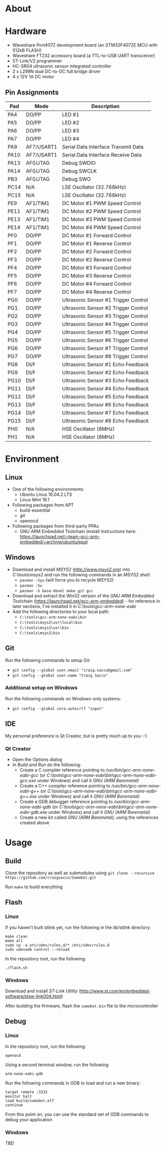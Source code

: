 # About

# Hardware

* Waveshare Port407Z development board (an STM32F407ZE MCU with 512kB FLASH)
* Waveshare FT232 accessory board (a TTL-to-USB UART transceiver)
* ST-Link/V2 programmer
* HC-SR04 ultrasonic sensor integrated controller
* 2 x L298N dual DC-to-DC full bridge driver
* 4 x 12V 1A DC motor

## Pin Assignments

| Pad | Mode | Description |
| --- | --- | --- |
| PA4 | DO/PP | LED #1 |
| PA5 | DO/PP | LED #2 |
| PA6 | DO/PP | LED #3 |
| PA7 | DO/PP | LED #4 |
| PA9 | AF7/USART1 | Serial Data Interface Transmit Data |
| PA10 | AF7/USART1 | Serial Data Interface Receive Data |
| PA13 | AF0/JTAG | Debug SWDIO |
| PA14 | AF0/JTAG | Debug SWCLK |
| PB3 | AF0/JTAG | Debug SWO |
| PC14 | N/A | LSE Oscillator (32.768kHz) |
| PC15 | N/A | LSE Oscillator (32.768kHz) |
| PE9 | AF1/TIM1 | DC Motor #1 PWM Speed Control |
| PE11 | AF1/TIM1 | DC Motor #2 PWM Speed Control |
| PE13 | AF1/TIM1 | DC Motor #3 PWM Speed Control |
| PE14 | AF1/TIM1 | DC Motor #4 PWM Speed Control |
| PF0 | DO/PP | DC Motor #1 Forward Control |
| PF1 | DO/PP | DC Motor #1 Reverse Control |
| PF2 | DO/PP | DC Motor #2 Forward Control |
| PF3 | DO/PP | DC Motor #2 Reverse Control |
| PF4 | DO/PP | DC Motor #3 Forward Control |
| PF5 | DO/PP | DC Motor #3 Reverse Control |
| PF6 | DO/PP | DC Motor #4 Forward Control |
| PF7 | DO/PP | DC Motor #4 Reverse Control |
| PG0 | DO/PP | Ultrasonic Sensor #1 Trigger Control |
| PG1 | DO/PP | Ultrasonic Sensor #2 Trigger Control |
| PG2 | DO/PP | Ultrasonic Sensor #3 Trigger Control |
| PG3 | DO/PP | Ultrasonic Sensor #4 Trigger Control |
| PG4 | DO/PP | Ultrasonic Sensor #5 Trigger Control |
| PG5 | DO/PP | Ultrasonic Sensor #6 Trigger Control |
| PG6 | DO/PP | Ultrasonic Sensor #7 Trigger Control |
| PG7 | DO/PP | Ultrasonic Sensor #8 Trigger Control |
| PG8 | DI/F | Ultrasonic Sensor #1 Echo Feedback |
| PG9 | DI/F | Ultrasonic Sensor #2 Echo Feedback |
| PG10 | DI/F | Ultrasonic Sensor #3 Echo Feedback |
| PG11 | DI/F | Ultrasonic Sensor #4 Echo Feedback |
| PG12 | DI/F | Ultrasonic Sensor #5 Echo Feedback |
| PG13 | DI/F | Ultrasonic Sensor #6 Echo Feedback |
| PG14 | DI/F | Ultrasonic Sensor #7 Echo Feedback |
| PG15 | DI/F | Ultrasonic Sensor #8 Echo Feedback |
| PH0 | N/A | HSE Oscillator (8MHz) |
| PH1 | N/A | HSE Oscillator (8MHz) |

# Environment

## Linux

* One of the following environments:
  * Ubuntu Linux 16.04.2 LTS
  * Linux Mint 18.1
* Following packages from APT
  * build-essential
  * git
  * openocd
* Following packages from third-party PPAs
  * GNU ARM Embedded Toolchain (install instructions here: https://launchpad.net/~team-gcc-arm-embedded/+archive/ubuntu/ppa)

## Windows

* Download and install *MSYS2* (http://www.msys2.org) into *C:\tools\msys2* and run the following commands in an MSYS2 shell:
  * `pacman -Syu` (will force you to recycle MSYS2)
  * `pacman -Su`
  * `pacman -S base-devel make git gcc`
* Download and extract the Win32 version of the *GNU ARM Embedded Toolchain* (https://launchpad.net/gcc-arm-embedded) - for reference in later sections, I've installed it in *C:\tools\gcc-arm-none-eabi*
* Add the following directories to your local path:
  * `C:\tools\gcc-arm-none-eabi\bin`
  * `C:\tools\msys2\usr\local\bin`
  * `C:\tools\msys2\usr\bin`
  * `C:\tools\msys2\bin`

## Git

Run the following commands to setup Git:
* `git config --global user.email "craig.sacco@gmail.com"`
* `git config --global user.name "Craig Sacco"`

### Additional setup on Windows

Run the following commands on Windows-only systems:
* `git config --global core.autocrlf "input"`

## IDE

My personal preference is Qt Creator, but is pretty much up to you :-)

### Qt Creator

* Open the Options dialog
* In *Build and Run* do the following:
  * Create a C compiler reference pointing to */usr/bin/gcc-arm-none-eabi-gcc* (or *C:\tools\gcc-arm-none-eabi\bin\gcc-arm-none-eabi-gcc.exe* under Windows) and call it *GNU (ARM Baremetal)*
  * Create a C++ compiler reference pointing to */usr/bin/gcc-arm-none-eabi-g++* (or *C:\tools\gcc-arm-none-eabi\bin\gcc-arm-none-eabi-g++.exe* under Windows) and call it *GNU (ARM Baremetal)*
  * Create a GDB debugger reference pointing to */usr/bin/gcc-arm-none-eabi-gdb* (or *C:\tools\gcc-arm-none-eabi\bin\gcc-arm-none-eabi-gdb.exe* under Windows) and call it *GNU (ARM Baremetal)*
  * Create a new kit called *GNU (ARM Baremetal)*, using the references created above

# Usage

## Build

Clone the repository as well as submodules using `git clone --recursive https://github.com/craigsacco/Sumobot.git`

Run `make` to build everything

## Flash

### Linux

If you haven't built stlink yet, run the following in the *lib/stlink* directory:
~~~~
make clean
make all
sudo cp -a etc/udev/rules.d/* /etc/udev/rules.d
sudo udevadm control --reload
~~~~

In the repository root, run the following:
~~~~
./flash.sh
~~~~

### Windows

Download and install *ST-Link Utility* (http://www.st.com/en/embedded-software/stsw-link004.html)

After building the firmware, flash the `sumobot.bin` file to the microcontroller

## Debug

### Linux

In the repository root, run the following:
~~~~
openocd
~~~~

Using a second terminal window, run the following:
~~~~
arm-none-eabi-gdb
~~~~

Run the following commands in GDB to load and run a new binary:
~~~~
target remote :3333
monitor halt
load build/sumobot.elf
continue
~~~~

From this point on, you can use the standard set of GDB commands to debug your application

### Windows

TBD
